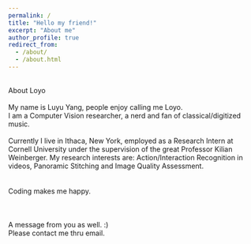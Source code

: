 ```yaml
---
permalink: /
title: "Hello my friend!"
excerpt: "About me"
author_profile: true
redirect_from: 
  - /about/
  - /about.html
---
```

<br>
About Loyo
<br>
<br>
My name is Luyu Yang, people enjoy calling me Loyo.
<br>
I am a Computer Vision researcher, a nerd and fan of classical/digitized music.
<br>
<br>
Currently I live in Ithaca, New York, employed as a Research Intern at Cornell University under the supervision of the great Professor Kilian Weinberger. My research interests are: Action/Interaction Recognition in videos, Panoramic Stitching and
Image Quality Assessment.
<br>
<br>
<br>
Coding makes me happy.
<br>
<br>
<br>
<br>
A message from you as well.
:)
<br>
Please contact me thru email.
